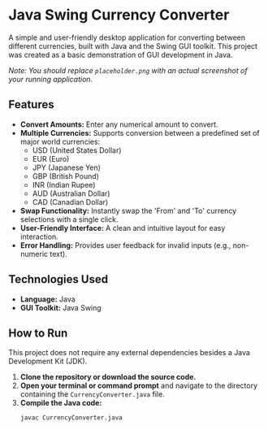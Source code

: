 # Java Swing Currency Converter

A simple and user-friendly desktop application for converting between different currencies, built with Java and the Swing GUI toolkit. This project was created as a basic demonstration of GUI development in Java.

*Note: You should replace `placeholder.png` with an actual screenshot of your running application.*

## Features

* **Convert Amounts:** Enter any numerical amount to convert.
* **Multiple Currencies:** Supports conversion between a predefined set of major world currencies:
  * USD (United States Dollar)
  * EUR (Euro)
  * JPY (Japanese Yen)
  * GBP (British Pound)
  * INR (Indian Rupee)
  * AUD (Australian Dollar)
  * CAD (Canadian Dollar)
* **Swap Functionality:** Instantly swap the 'From' and 'To' currency selections with a single click.
* **User-Friendly Interface:** A clean and intuitive layout for easy interaction.
* **Error Handling:** Provides user feedback for invalid inputs (e.g., non-numeric text).

## Technologies Used

* **Language:** Java
* **GUI Toolkit:** Java Swing

## How to Run

This project does not require any external dependencies besides a Java Development Kit (JDK).

1. **Clone the repository or download the source code.**
2. **Open your terminal or command prompt** and navigate to the directory containing the `CurrencyConverter.java` file.
3. **Compile the Java code:**
   ```bash
   javac CurrencyConverter.java
